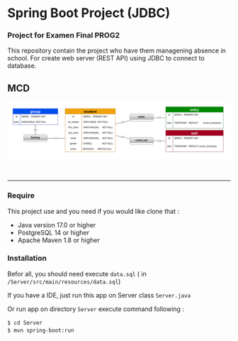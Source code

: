 # Spring Boot Project (JDBC)
### Project for Examen Final PROG2
This repository contain the project who have them managening absence in school.
For create web server (REST API) using JDBC to connect to database.
<br/>

## MCD

![image_mcd](database.png)

<br/>
<hr/>

### Require
This project use and you need if you would like clone that :

-   Java version 17.0 or higher
-   PostgreSQL 14 or higher
-   Apache Maven 1.8 or higher

### Installation
Befor all, you should need execute `data.sql`  ( in ``/Server/src/main/resources/data.sql``)

If you have a IDE, just run this app on Server class `Server.java`

Or run app on directory ``Server`` execute command following :

```sh
$ cd Server
$ mvn spring-boot:run
```
